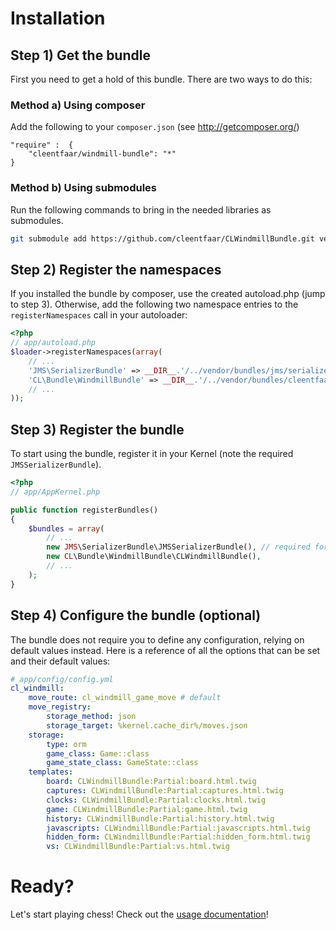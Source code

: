 # Installation

## Step 1) Get the bundle

First you need to get a hold of this bundle. There are two ways to do this:

### Method a) Using composer

Add the following to your ``composer.json`` (see http://getcomposer.org/)

    "require" :  {
        "cleentfaar/windmill-bundle": "*"
    }


### Method b) Using submodules

Run the following commands to bring in the needed libraries as submodules.

```bash
git submodule add https://github.com/cleentfaar/CLWindmillBundle.git vendor/bundles/CL/Bundle/WindmillBundle
```


## Step 2) Register the namespaces

If you installed the bundle by composer, use the created autoload.php  (jump to step 3).
Otherwise, add the following two namespace entries to the `registerNamespaces` call in your autoloader:

``` php
<?php
// app/autoload.php
$loader->registerNamespaces(array(
    // ...
    'JMS\SerializerBundle' => __DIR__.'/../vendor/bundles/jms/serializer-bundle',
    'CL\Bundle\WindmillBundle' => __DIR__.'/../vendor/bundles/cleentfaar/windmill-bundle',
    // ...
));
```


## Step 3) Register the bundle

To start using the bundle, register it in your Kernel (note the required `JMSSerializerBundle`).

``` php
<?php
// app/AppKernel.php

public function registerBundles()
{
    $bundles = array(
        // ...
        new JMS\SerializerBundle\JMSSerializerBundle(), // required for this bundle
        new CL\Bundle\WindmillBundle\CLWindmillBundle(),
        // ...
    );
}
```

## Step 4) Configure the bundle (optional)

The bundle does not require you to define any configuration, relying on default values instead.
Here is a reference of all the options that can be set and their default values:

```yaml
# app/config/config.yml
cl_windmill:
    move_route: cl_windmill_game_move # default
    move_registry:
        storage_method: json
        storage_target: %kernel.cache_dir%/moves.json
    storage:
        type: orm
        game_class: Game::class
        game_state_class: GameState::class
    templates:
        board: CLWindmillBundle:Partial:board.html.twig
        captures: CLWindmillBundle:Partial:captures.html.twig
        clocks: CLWindmillBundle:Partial:clocks.html.twig
        game: CLWindmillBundle:Partial:game.html.twig
        history: CLWindmillBundle:Partial:history.html.twig
        javascripts: CLWindmillBundle:Partial:javascripts.html.twig
        hidden_form: CLWindmillBundle:Partial:hidden_form.html.twig
        vs: CLWindmillBundle:Partial:vs.html.twig
```


# Ready?

Let's start playing chess! Check out the [usage documentation](https://github.com/cleentfaar/CLWindmillBundle/tree/master/Resources/doc/usage.md)!
